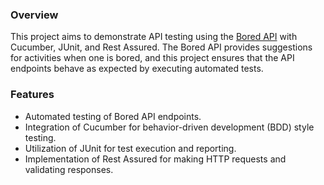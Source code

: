 ### Overview
This project aims to demonstrate API testing using the [Bored API](https://www.boredapi.com/) with Cucumber, JUnit, and Rest Assured. The Bored API provides suggestions for activities when one is bored, and this project ensures that the API endpoints behave as expected by executing automated tests.

### Features
- Automated testing of Bored API endpoints.
- Integration of Cucumber for behavior-driven development (BDD) style testing.
- Utilization of JUnit for test execution and reporting.
- Implementation of Rest Assured for making HTTP requests and validating responses.
